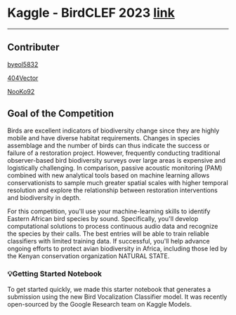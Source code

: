 # Kaggle - BirdCLEF 2023 [link](https://www.kaggle.com/competitions/birdclef-2023/data)

---

## Contributer

[byeol5832](https://github.com/byeol5832/Competition.Kaggle.BirdCLEF2023)

[404Vector](https://github.com/404Vector)

[NooKo92](https://github.com/NooKo92)

## Goal of the Competition

Birds are excellent indicators of biodiversity change since they are highly mobile and have diverse habitat requirements. Changes in species assemblage and the number of birds can thus indicate the success or failure of a restoration project. However, frequently conducting traditional observer-based bird biodiversity surveys over large areas is expensive and logistically challenging. In comparison, passive acoustic monitoring (PAM) combined with new analytical tools based on machine learning allows conservationists to sample much greater spatial scales with higher temporal resolution and explore the relationship between restoration interventions and biodiversity in depth.

For this competition, you'll use your machine-learning skills to identify Eastern African bird species by sound. Specifically, you'll develop computational solutions to process continuous audio data and recognize the species by their calls. The best entries will be able to train reliable classifiers with limited training data. If successful, you'll help advance ongoing efforts to protect avian biodiversity in Africa, including those led by the Kenyan conservation organization NATURAL STATE.

### 💡Getting Started Notebook

To get started quickly, we made this starter notebook that generates a submission using the new Bird Vocalization Classifier model. It was recently open-sourced by the Google Research team on Kaggle Models.

